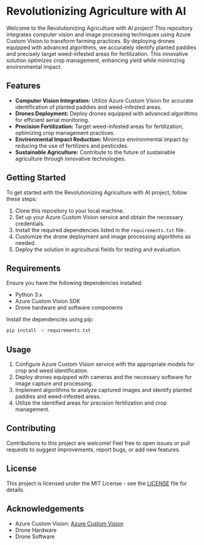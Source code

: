 # Revolutionizing Agriculture with AI

Welcome to the Revolutionizing Agriculture with AI project! This repository integrates computer vision and image processing techniques using Azure Custom Vision to transform farming practices. By deploying drones equipped with advanced algorithms, we accurately identify planted paddies and precisely target weed-infested areas for fertilization. This innovative solution optimizes crop management, enhancing yield while minimizing environmental impact.

## Features

- **Computer Vision Integration:** Utilize Azure Custom Vision for accurate identification of planted paddies and weed-infested areas.
- **Drones Deployment:** Deploy drones equipped with advanced algorithms for efficient aerial monitoring.
- **Precision Fertilization:** Target weed-infested areas for fertilization, optimizing crop management practices.
- **Environmental Impact Reduction:** Minimize environmental impact by reducing the use of fertilizers and pesticides.
- **Sustainable Agriculture:** Contribute to the future of sustainable agriculture through innovative technologies.

## Getting Started

To get started with the Revolutionizing Agriculture with AI project, follow these steps:

1. Clone this repository to your local machine.
2. Set up your Azure Custom Vision service and obtain the necessary credentials.
3. Install the required dependencies listed in the `requirements.txt` file.
4. Customize the drone deployment and image processing algorithms as needed.
5. Deploy the solution in agricultural fields for testing and evaluation.

## Requirements

Ensure you have the following dependencies installed:

- Python 3.x
- Azure Custom Vision SDK
- Drone hardware and software components

Install the dependencies using pip:

```bash
pip install -r requirements.txt
```

## Usage

1. Configure Azure Custom Vision service with the appropriate models for crop and weed identification.
2. Deploy drones equipped with cameras and the necessary software for image capture and processing.
3. Implement algorithms to analyze captured images and identify planted paddies and weed-infested areas.
4. Utilize the identified areas for precision fertilization and crop management.

## Contributing

Contributions to this project are welcome! Feel free to open issues or pull requests to suggest improvements, report bugs, or add new features.

## License

This project is licensed under the MIT License - see the [LICENSE](LICENSE) file for details.

## Acknowledgements

- Azure Custom Vision: [Azure Custom Vision](https://azure.microsoft.com/en-us/services/cognitive-services/custom-vision-service/)
- Drone Hardware
- Drone Software
